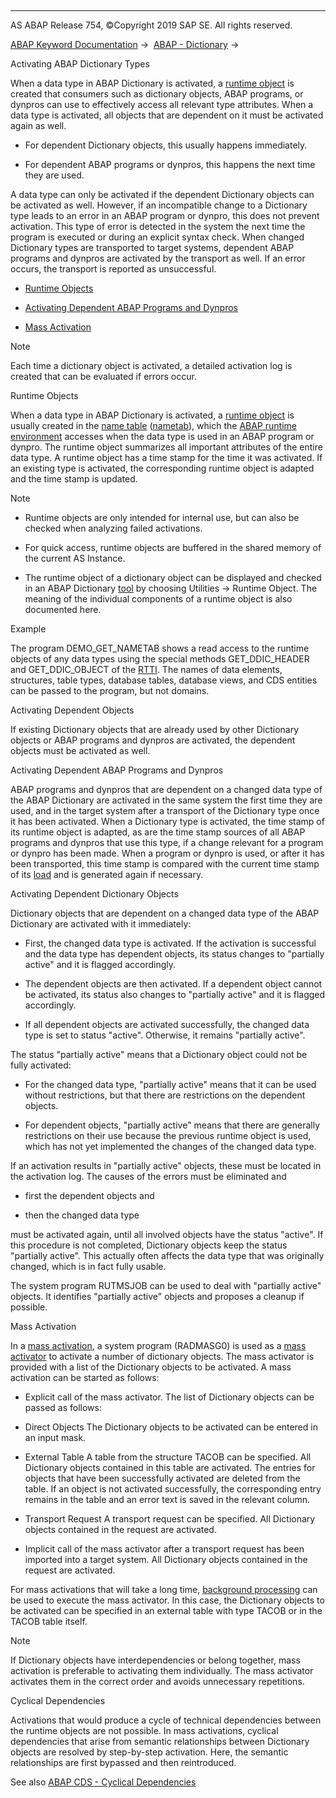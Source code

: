  

* * *

AS ABAP Release 754, ©Copyright 2019 SAP SE. All rights reserved.

[ABAP Keyword Documentation](javascript:call_link\('abenabap.htm'\)) →  [ABAP - Dictionary](javascript:call_link\('abenabap_dictionary.htm'\)) → 

Activating ABAP Dictionary Types

When a data type in ABAP Dictionary is activated, a [runtime object](javascript:call_link\('abenruntime_object_glosry.htm'\) "Glossary Entry") is created that consumers such as dictionary objects, ABAP programs, or dynpros can use to effectively access all relevant type attributes. When a data type is activated, all objects that are dependent on it must be activated again as well.

-   For dependent Dictionary objects, this usually happens immediately.

-   For dependent ABAP programs or dynpros, this happens the next time they are used.

A data type can only be activated if the dependent Dictionary objects can be activated as well. However, if an incompatible change to a Dictionary type leads to an error in an ABAP program or dynpro, this does not prevent activation. This type of error is detected in the system the next time the program is executed or during an explicit syntax check. When changed Dictionary types are transported to target systems, dependent ABAP programs and dynpros are activated by the transport as well. If an error occurs, the transport is reported as unsuccessful.

-   [Runtime Objects](#abenddic-activation-1--------activating-dependent-objects---@ITOC@@ABENDDIC_ACTIVATION_2)

-   [Activating Dependent ABAP Programs and Dynpros](#abenddic-activation-3--------activating-dependent-dictionary-objects---@ITOC@@ABENDDIC_ACTIVATION_4)

-   [Mass Activation](#abenddic-activation-5--------cyclical-dependencies---@ITOC@@ABENDDIC_ACTIVATION_6)

Note

Each time a dictionary object is activated, a detailed activation log is created that can be evaluated if errors occur.

Runtime Objects

When a data type in ABAP Dictionary is activated, a [runtime object](javascript:call_link\('abenruntime_object_glosry.htm'\) "Glossary Entry") is usually created in the [name table](javascript:call_link\('abenname_table_glosry.htm'\) "Glossary Entry") ([nametab](javascript:call_link\('abenname_tab_glosry.htm'\) "Glossary Entry")), which the [ABAP runtime environment](javascript:call_link\('abenabap_runtime_envir_glosry.htm'\) "Glossary Entry") accesses when the data type is used in an ABAP program or dynpro. The runtime object summarizes all important attributes of the entire data type. A runtime object has a time stamp for the time it was activated. If an existing type is activated, the corresponding runtime object is adapted and the time stamp is updated.

Note

-   Runtime objects are only intended for internal use, but can also be checked when analyzing failed activations.

-   For quick access, runtime objects are buffered in the shared memory of the current AS Instance.

-   The runtime object of a dictionary object can be displayed and checked in an ABAP Dictionary [tool](javascript:call_link\('abenddic_tools.htm'\)) by choosing Utilities → Runtime Object. The meaning of the individual components of a runtime object is also documented here.

Example

The program DEMO\_GET\_NAMETAB shows a read access to the runtime objects of any data types using the special methods GET\_DDIC\_HEADER and GET\_DDIC\_OBJECT of the [RTTI](javascript:call_link\('abenrun_time_type_identific_glosry.htm'\) "Glossary Entry"). The names of data elements, structures, table types, database tables, database views, and CDS entities can be passed to the program, but not domains.

Activating Dependent Objects

If existing Dictionary objects that are already used by other Dictionary objects or ABAP programs and dynpros are activated, the dependent objects must be activated as well.

Activating Dependent ABAP Programs and Dynpros

ABAP programs and dynpros that are dependent on a changed data type of the ABAP Dictionary are activated in the same system the first time they are used, and in the target system after a transport of the Dictionary type once it has been activated. When a Dictionary type is activated, the time stamp of its runtime object is adapted, as are the time stamp sources of all ABAP programs and dynpros that use this type, if a change relevant for a program or dynpro has been made. When a program or dynpro is used, or after it has been transported, this time stamp is compared with the current time stamp of its [load](javascript:call_link\('abenload_glosry.htm'\) "Glossary Entry") and is generated again if necessary.

Activating Dependent Dictionary Objects

Dictionary objects that are dependent on a changed data type of the ABAP Dictionary are activated with it immediately:

-   First, the changed data type is activated. If the activation is successful and the data type has dependent objects, its status changes to "partially active" and it is flagged accordingly.

-   The dependent objects are then activated. If a dependent object cannot be activated, its status also changes to "partially active" and it is flagged accordingly.

-   If all dependent objects are activated successfully, the changed data type is set to status "active". Otherwise, it remains "partially active".

The status "partially active" means that a Dictionary object could not be fully activated:

-   For the changed data type, "partially active" means that it can be used without restrictions, but that there are restrictions on the dependent objects.

-   For dependent objects, "partially active" means that there are generally restrictions on their use because the previous runtime object is used, which has not yet implemented the changes of the changed data type.

If an activation results in "partially active" objects, these must be located in the activation log. The causes of the errors must be eliminated and

-   first the dependent objects and

-   then the changed data type

must be activated again, until all involved objects have the status "active". If this procedure is not completed, Dictionary objects keep the status "partially active". This actually often affects the data type that was originally changed, which is in fact fully usable.

The system program RUTMSJOB can be used to deal with "partially active" objects. It identifies "partially active" objects and proposes a cleanup if possible.

Mass Activation

In a [mass activation](javascript:call_link\('abenmass_activation_glosry.htm'\) "Glossary Entry"), a system program (RADMASG0) is used as a [mass activator](javascript:call_link\('abenmass_activator_glosry.htm'\) "Glossary Entry") to activate a number of dictionary objects. The mass activator is provided with a list of the Dictionary objects to be activated. A mass activation can be started as follows:

-   Explicit call of the mass activator. The list of Dictionary objects can be passed as follows:

-   Direct Objects
    The Dictionary objects to be activated can be entered in an input mask.

-   External Table
    A table from the structure TACOB can be specified. All Dictionary objects contained in this table are activated. The entries for objects that have been successfully activated are deleted from the table. If an object is not activated successfully, the corresponding entry remains in the table and an error text is saved in the relevant column.

-   Transport Request
    A transport request can be specified. All Dictionary objects contained in the request are activated.

-   Implicit call of the mass activator after a transport request has been imported into a target system. All Dictionary objects contained in the request are activated.

For mass activations that will take a long time, [background processing](javascript:call_link\('abenbackround_processing_glosry.htm'\) "Glossary Entry") can be used to execute the mass activator. In this case, the Dictionary objects to be activated can be specified in an external table with type TACOB or in the TACOB table itself.

Note

If Dictionary objects have interdependencies or belong together, mass activation is preferable to activating them individually. The mass activator activates them in the correct order and avoids unnecessary repetitions.

Cyclical Dependencies

Activations that would produce a cycle of technical dependencies between the runtime objects are not possible. In mass activations, cyclical dependencies that arise from semantic relationships between Dictionary objects are resolved by step-by-step activation. Here, the semantic relationships are first bypassed and then reintroduced.

See also [ABAP CDS - Cyclical Dependencies](javascript:call_link\('abenddic_cds_cycle_problems.htm'\))